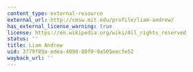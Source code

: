 ```yaml
---
content_type: external-resource
external_url: http://cmsw.mit.edu/profile/liam-andrew/
has_external_license_warning: true
license: https://en.wikipedia.org/wiki/All_rights_reserved
status: ''
title: Liam Andrew
uid: 3779f89a-edea-4090-80f0-9a505eecfe52
wayback_url: ''
---
```

